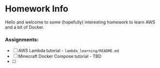 # Homework Info

Hello and welcome to some (hopefully) interesting homework to learn
AWS and a bit of Docker. 

### Assignments: 

- [ ] AWS Lambda tutorial - `lambda_learning/README.md`
- [ ] Minecraft Docker Compose tutorial - TBD
- [ ] 
